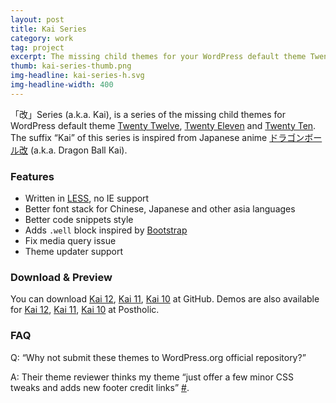 ```yaml
---
layout: post
title: Kai Series
category: work
tag: project
excerpt: The missing child themes for your WordPress default theme Twenty Twelve, Twenty Eleven and Twenty Ten
thumb: kai-series-thumb.png
img-headline: kai-series-h.svg
img-headline-width: 400
---
```


<div class=txt>
  <p class=margin-fix>「改」Series (a.k.a. Kai), is a series of the missing child themes for WordPress default theme <a href="http://wordpress.org/extend/themes/twentytwelve">Twenty Twelve</a>, <a href="http://wordpress.org/extend/themes/twentyeleven">Twenty Eleven</a> and <a href="http://wordpress.org/extend/themes/twentyten">Twenty Ten</a>. The suffix “Kai” of this series is inspired from Japanese anime <a href="http://www.toei-anim.co.jp/tv/dragon_kai/">ドラゴンボール改</a> (a.k.a. Dragon Ball Kai).</p>

  <h3>Features</h3>
  <ul>
    <li>Written in <a href="http://lesscss.org/">LESS</a>, no IE support</li>
    <li>Better font stack for Chinese, Japanese and other asia languages</li>
    <li>Better code snippets style</li>
    <li>Adds <code>.well</code> block inspired by <a href="http://getbootstrap.com/">Bootstrap</a></li>
    <li>Fix media query issue</li>
    <li>Theme updater support</li>
  </ul>

  <h3>Download &amp; Preview</h3>
	<p>You can download
  <a href="https://github.com/sparanoid/kai-12">Kai 12</a>,
  <a href="https://github.com/sparanoid/kai-11">Kai 11</a>,
  <a href="https://github.com/sparanoid/kai-10">Kai 10</a> at GitHub. Demos are also available for
  <a href="http://postholic.com/kai-12-demo">Kai 12</a>,
  <a href="http://postholic.com/kai-11-demo">Kai 11</a>,
  <a href="http://postholic.com/kai-10-demo">Kai 10</a> at Postholic.</p>

  <h3>FAQ</h3>
	<p>Q: “Why not submit these themes to WordPress.org official repository?”</p>
	<p>A: Their theme reviewer thinks my theme “just offer a few minor CSS tweaks and adds new footer credit links” <a href="http://themes.trac.wordpress.org/ticket/10728">#</a>.</p>
</div>